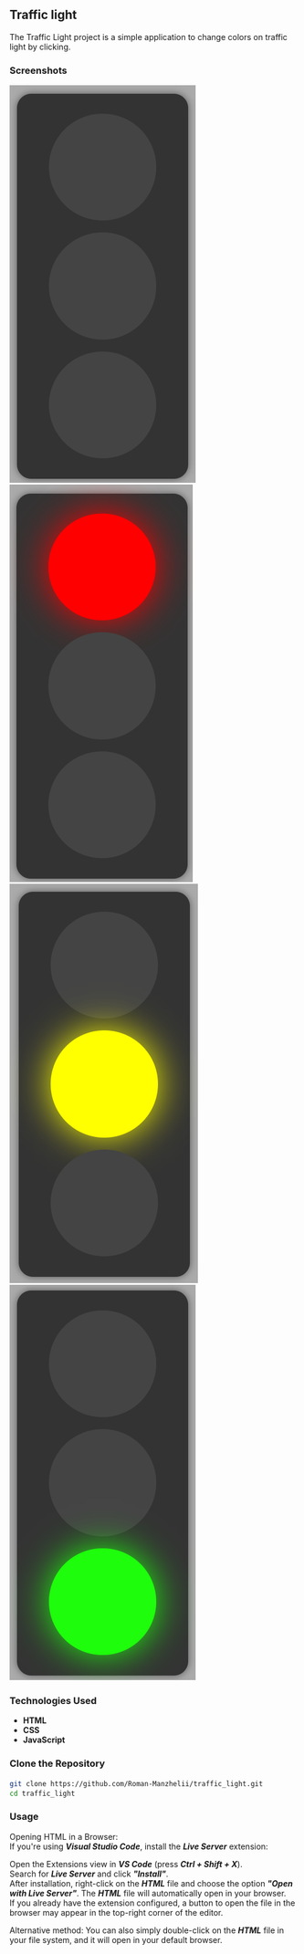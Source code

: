 ## Traffic light

The Traffic Light project is a simple application to change colors on traffic light by clicking.

### Screenshots


![off](img/off.png)
![red](img/red.png)
![yellow](img/yellow.png)
![green](img/green.png)

### Technologies Used

- **HTML**
- **CSS**
- **JavaScript**

### Clone the Repository

```bash
git clone https://github.com/Roman-Manzhelii/traffic_light.git
cd traffic_light
```

### Usage

Opening HTML in a Browser:<br>
If you're using _**Visual Studio Code**_, install the _**Live Server**_ extension:

Open the Extensions view in _**VS Code**_ (press _**Ctrl + Shift + X**_).<br>
Search for _**Live Server**_ and click **_"Install"_**.<br>
After installation, right-click on the **_HTML_** file and choose the option **_"Open with Live Server"_**. The **_HTML_** file will automatically open in your browser.<br>
If you already have the extension configured, a button to open the file in the browser may appear in the top-right corner of the editor.

Alternative method: You can also simply double-click on the **_HTML_** file in your file system, and it will open in your default browser.
